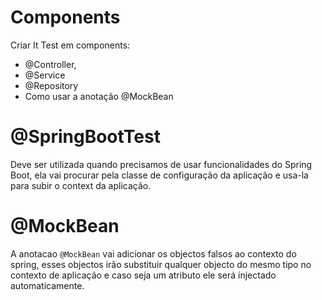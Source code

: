 # Components

Criar It Test em components:

* @Controller,
* @Service
* @Repository
* Como usar a anotação @MockBean 


# @SpringBootTest

Deve ser utilizada quando precisamos de usar funcionalidades do Spring Boot, ela vai procurar pela classe de configuração da aplicação e usa-la para subir o context da aplicação.

# @MockBean

A anotacao `@MockBean` vai adicionar os objectos falsos ao contexto do spring, esses objectos irão substituir qualquer objecto do mesmo tipo no contexto de aplicação e caso seja um atributo ele será injectado automaticamente.

